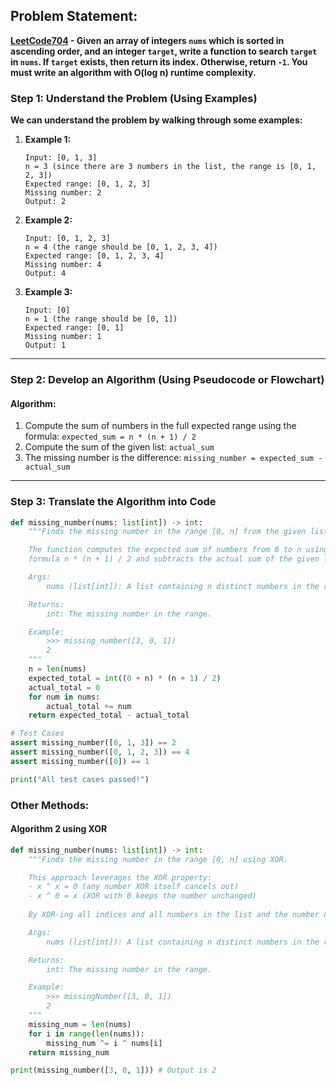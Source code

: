 ## Problem Statement:
**[LeetCode704](https://leetcode.com/problems/binary-search/description/) - Given an array of integers `nums` which is sorted in ascending order, and an integer `target`, write a function to search `target` in `nums`. If `target` exists, then return its index. Otherwise, return `-1`.
You must write an algorithm with O(log n) runtime complexity.**


### Step 1: Understand the Problem (Using Examples)


**We can understand the problem by walking through some examples:**

1. **Example 1:**
   ```plaintext
   Input: [0, 1, 3]
   n = 3 (since there are 3 numbers in the list, the range is [0, 1, 2, 3])
   Expected range: [0, 1, 2, 3]
   Missing number: 2
   Output: 2
   ```

2. **Example 2:**
   ```plaintext
   Input: [0, 1, 2, 3]
   n = 4 (the range should be [0, 1, 2, 3, 4])
   Expected range: [0, 1, 2, 3, 4]
   Missing number: 4
   Output: 4
   ```

3. **Example 3:**
   ```plaintext
   Input: [0]
   n = 1 (the range should be [0, 1])
   Expected range: [0, 1]
   Missing number: 1
   Output: 1
   ```

---

### Step 2: Develop an Algorithm (Using Pseudocode or Flowchart)

#### Algorithm:
1. Compute the sum of numbers in the full expected range using the formula: `expected_sum = n * (n + 1) / 2`
2. Compute the sum of the given list: `actual_sum`
3. The missing number is the difference: `missing_number = expected_sum - actual_sum`

---

### Step 3: Translate the Algorithm into Code
```python
def missing_number(nums: list[int]) -> int:
    """Finds the missing number in the range [0, n] from the given list of n distinct numbers.

    The function computes the expected sum of numbers from 0 to n using the 
    formula n * (n + 1) / 2 and subtracts the actual sum of the given list.

    Args:
        nums (list[int]): A list containing n distinct numbers in the range [0, n].

    Returns:
        int: The missing number in the range.

    Example:
        >>> missing_number([3, 0, 1])
        2
    """
    n = len(nums)
    expected_total = int((0 + n) * (n + 1) / 2)
    actual_total = 0
    for num in nums:
        actual_total += num
    return expected_total - actual_total

# Test Cases
assert missing_number([0, 1, 3]) == 2
assert missing_number([0, 1, 2, 3]) == 4
assert missing_number([0]) == 1

print("All test cases passed!")
```

### Other Methods: 
#### Algorithm 2 using XOR
```python
def missing_number(nums: list[int]) -> int:
    """Finds the missing number in the range [0, n] using XOR.

    This approach leverages the XOR property: 
    - x ^ x = 0 (any number XOR itself cancels out)
    - x ^ 0 = x (XOR with 0 keeps the number unchanged)
    
    By XOR-ing all indices and all numbers in the list and the number n, the missing number remains.

    Args:
        nums (list[int]): A list containing n distinct numbers in the range [0, n].

    Returns:
        int: The missing number in the range.

    Example:
        >>> missingNumber([3, 0, 1])
        2
    """
    missing_num = len(nums)
    for i in range(len(nums)):
        missing_num ^= i ^ nums[i]
    return missing_num 

print(missing_number([3, 0, 1])) # Output is 2
```
